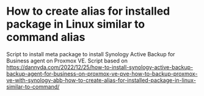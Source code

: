 # How to create alias for installed package in Linux similar to command alias
Script to install meta package to install Synology Active Backup for Business agent on Proxmox VE. Script based on 
https://dannyda.com/2022/12/25/how-to-install-synology-active-backup-backup-agent-for-business-on-proxmox-ve-pve-how-to-backup-proxmox-ve-with-synology-abb-how-to-create-alias-for-installed-package-in-linux-similar-to-command/
